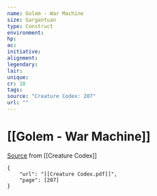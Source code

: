 ```yaml
---
name: Golem - War Machine
size: Gargantuan
type: Construct
environment: 
hp: 
ac: 
initiative: 
alignment: 
legendary: 
lair: 
unique: 
cr: 18
tags: 
source: "Creature Codex: 207"
url: ""
---
```

# [[Golem - War Machine]]

[Source](zotero://open-pdf/library/items/NTNKJRHG?page=207) from [[Creature Codex]]

```pdf
{
	"url": "[[Creature Codex.pdf]]",
	"page": [207]
}
```

